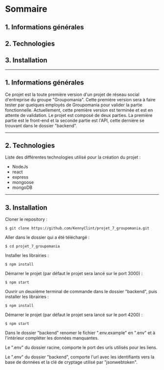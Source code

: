 # Sommaire
## 1. Informations générales
## 2. Technologies
## 3. Installation

---
## 1. Informations générales
Ce projet est la toute première version d'un projet de réseau social d'entreprise du groupe "Groupomania". Cette première version sera à faire tester par quelques employés de Groupomania pour valider la partie fonctionnelle. Actuellement, cette première version est terminée et est en attente de validation.
Le projet est composé de deux parties. La première partie est le front-end et la seconde partie est l'API, cette dernière se trouvant dans le dossier "backend".

---
## 2. Technologies
Liste des différentes technologies utilisé pour la création du projet :
* NodeJs
* react
* express
* mongoose
* mongoDB

---
## 3. Installation
Cloner le repository :

    $ git clone https://github.com/KennyClint/projet_7_groupomania.git

Aller dans le dossier qui a été téléchargé :

    $ cd projet_7_groupomania

Installer les librairies :

    $ npm install

Démarrer le projet (par défaut le projet sera lancé sur le port 3000) :

    $ npm start

Ouvrir un deuxième terminal de commande dans le dossier "backend", puis installer les librairies :

    $ npm install

Démarrer le projet (par défaut le projet sera lancé sur le port 4200) :

    $ npm start

Dans le dossier "backend" renomer le fichier ".env.example" en ".env" et à l'intérieur compléter les données manquantes.

Le ".env" du dossier racine, comporte le port des urls utilisés pour les liens. 

Le ".env" du dossier "backend", comporte l'url avec les identifiants vers la base de données et la clé de cryptage utilisé par "jsonwebtoken".